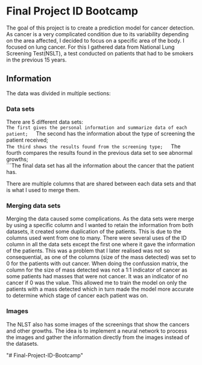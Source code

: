 # Final Project ID Bootcamp

The goal of this project is to create a prediction model for cancer detection.
As cancer is a very complicated condition due to its variability depending on the area affected, I decided to focus on a specific area of the body.
I focused on lung cancer. For this I gathered data from National Lung Screening Test(NSLT), a test conducted on patients that had to be smokers in the previous 15 years.

## Information 
  The data was divided in multiple sections:
### Data sets
  There are 5 different data sets:  
    ```The first gives the personal information and summarize data of each patient;  
    ```The second has the information about the type of screening the patient received;  
    ```The third shows the results found from the screening type;  
    ```The fourth compares the results found in the previous data set to see abnormal growths;  
    ```The final data set has all the information about the cancer that the patient has.  

There are multiple columns that are shared between each data sets and that is what I used to merge them. 
### Merging data sets
Merging the data caused some complications.
As the data sets were merge by using a specific column and I wanted to retain the information from both datasets, it created some duplication of the patients.
This is due to the columns used went from one to many. There were several uses of the ID column in all the data sets except the first one where it gave the information of the patients. 
This was a problem that I later realised was not so consequential, as one of the columns (size of the mass detected) was set to 0 for the patients with out cancer. 
When doing the confussion matrix, the column for the size of mass detected was not a 1:1 indicator of cancer as some patients had masses that were not cancer. It was an indicator of no cancer if 0 was the value.
This allowed me to train the model on only the patients with a mass detected which in turn made the model more accurate to determine which stage of cancer each patient was on. 

### Images
  The NLST also has some images of the screenings that show the cancers and other growths.
  The idea is to implement a neural network to process the images and gather the information directly from the images instead of the datasets.

"# Final-Project-ID-Bootcamp" 
